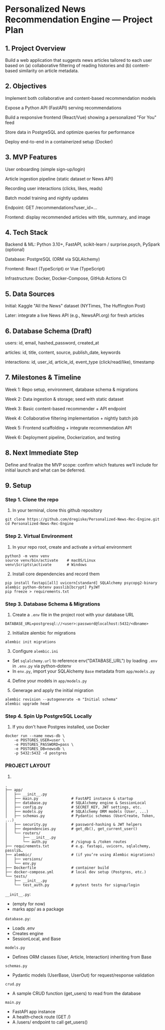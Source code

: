 # Personalized News Recommendation Engine — Project Plan

## 1. Project Overview

Build a web application that suggests news articles tailored to each user based on (a) collaborative filtering of reading histories and (b) content-based similarity on article metadata.

## 2. Objectives

Implement both collaborative and content-based recommendation models

Expose a Python API (FastAPI) serving recommendations

Build a responsive frontend (React/Vue) showing a personalized "For You" feed

Store data in PostgreSQL and optimize queries for performance

Deploy end-to-end in a containerized setup (Docker)

## 3. MVP Features

User onboarding (simple sign-up/login)

Article ingestion pipeline (static dataset or News API)

Recording user interactions (clicks, likes, reads)

Batch model training and nightly updates

Endpoint: GET /recommendations?user_id=...

Frontend: display recommended articles with title, summary, and image

## 4. Tech Stack

Backend & ML: Python 3.10+, FastAPI, scikit-learn / surprise.psych, PySpark (optional)

Database: PostgreSQL (ORM via SQLAlchemy)

Frontend: React (TypeScript) or Vue (TypeScript)

Infrastructure: Docker, Docker-Compose, GitHub Actions CI

## 5. Data Sources

Initial: Kaggle "All the News" dataset (NYTimes, The Huffington Post)

Later: integrate a live News API (e.g., NewsAPI.org) for fresh articles

## 6. Database Schema (Draft)

users: id, email, hashed_password, created_at

articles: id, title, content, source, publish_date, keywords

interactions: id, user_id, article_id, event_type (click/read/like), timestamp

## 7. Milestones & Timeline

Week 1: Repo setup, environment, database schema & migrations

Week 2: Data ingestion & storage; seed with static dataset

Week 3: Basic content-based recommender + API endpoint

Week 4: Collaborative filtering implementation + nightly batch job

Week 5: Frontend scaffolding + integrate recommendation API

Week 6: Deployment pipeline, Dockerization, and testing

## 8. Next Immediate Step

Define and finalize the MVP scope: confirm which features we’ll include for initial launch and what can be deferred.

## 9. Setup

### Step 1. Clone the repo
1. In your terminal, clone this github repository
```
git clone https://github.com/dregiske/Personalized-News-Rec-Engine.git
cd Personalized-News-Rec-Engine
```
### Step 2. Virtual Environment
1. In your repo root, create and activate a virtual environment
``` 
python3 -m venv venv
source venv/bin/activate	# macOS/Linux
venv\Scripts\activate		# Windows
```

2. Install core dependencies and record them
```
pip install fastapi[all] uvicorn[standard] SQLAlchemy psycopg2-binary alembic python-dotenv passlib[bcrypt] PyJWT
pip freeze > requirements.txt
```
### Step 3. Database Schema & Migrations
1. Create a `.env` file in the project root with your database URL
```
DATABASE_URL=postgresql://<user>:password@localhost:5432/<dbname>
```

2. Initialize alembic for migrations
```
alembic init migrations
```

3. Configure `alembic.ini`
- Set `sqlalchemy.url` to reference env("DATABASE_URL") by loading `.env` in `.env.py` via python-dotenv
- In `env.py`, import your SQLAlchemy `Base` metadata from `app/models.py`

4. Define your models in `app/models.py`

5. Generage and apply the initial migration
```
alembic revision --autogenerate -m "Initial schema"
alembic upgrade head
```

### Step 4. Spin Up PostgreSQL Locally
1. If you don't have Postgres installed, use Docker
```
docker run --name news-db \
	-e POSTGRES_USER=user \
	-e POSTGRES_PASSWORD=pass \
	-e POSTGRES_DB=newsdb \
	-p 5432:5432 -d postgres
```

### PROJECT LAYOUT
1.
```
.
├── app/
│   ├── __init__.py
│   ├── main.py               # FastAPI instance & startup
│   ├── database.py           # SQLAlchemy engine & SessionLocal
│   ├── config.py             # SECRET_KEY, JWT settings, etc.
│   ├── models.py             # SQLAlchemy ORM models (User, ...)
│   ├── schemas.py            # Pydantic schemas (UserCreate, Token, ...)
│   ├── security.py           # password‐hashing & JWT helpers
│   ├── dependencies.py       # get_db(), get_current_user()
│   └── routers/
│       ├── __init__.py
│       └── auth.py           # /signup & /token routes
├── requirements.txt          # e.g. fastapi, uvicorn, sqlalchemy, passlib…
├── alembic/                  # (if you’re using Alembic migrations)
│   ├── versions/
│   └── env.py
├── Dockerfile                # container build
├── docker-compose.yml        # local dev setup (Postgres, etc.)
└── tests/
    ├── __init__.py
    └── test_auth.py          # pytest tests for signup/login
```

`__init__.py`:
- (empty for now)
- marks app/ as a package

`database.py`:
- Loads .env
- Creates engine
- SessionLocal, and Base

`models.py`
- Defines ORM classes (User, Article, Interaction) inheriting from Base

`schemas.py`
- Pydantic models (UserBase, UserOut) for request/response validation

`crud.py`
- A sample CRUD function (get_users) to read from the database

`main.py`
- FastAPI app instance
- A health‑check route (GET /)
- A /users/ endpoint to call get_users()

